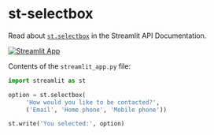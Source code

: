 # st-selectbox

Read about [`st.selectbox`](https://docs.streamlit.io/library/api-reference/widgets/st.selectbox) in the Streamlit API Documentation.

[![Streamlit App](https://static.streamlit.io/badges/streamlit_badge_black_white.svg)](https://share.streamlit.io/dataprofessor/st-selectbox/)


Contents of the `streamlit_app.py` file:
```python
import streamlit as st

option = st.selectbox(
     'How would you like to be contacted?',
     ('Email', 'Home phone', 'Mobile phone'))

st.write('You selected:', option)
```
